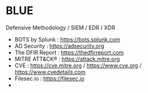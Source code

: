 # BLUE
Defensive Methodology / SIEM / EDR / XDR

 - BOTS by Splunk : https://bots.splunk.com
 - AD Security : https://adsecurity.org
 - The DFIR Report : https://thedfirreport.com
 - MITRE ATT&CK® : https://attack.mitre.org
 - CVE : https://cve.mitre.org / https://www.cve.org / https://www.cvedetails.com
 - Filesec.io : https://filesec.io
 - 
 
